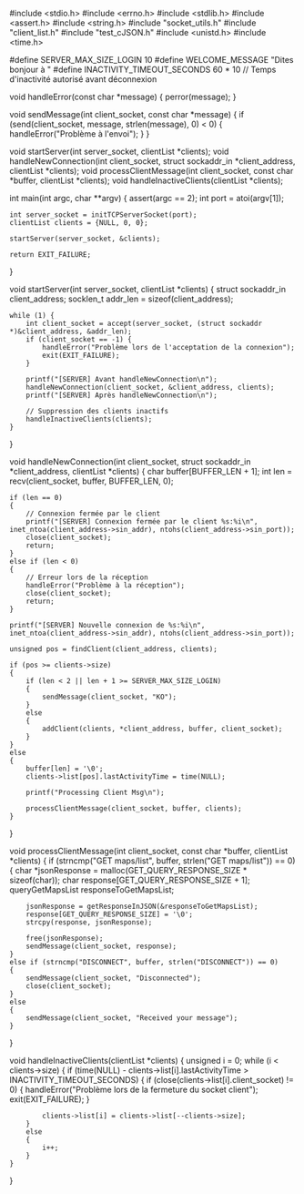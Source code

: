#include <stdio.h>
#include <errno.h>
#include <stdlib.h>
#include <assert.h>
#include <string.h>
#include "socket_utils.h"
#include "client_list.h"
#include "test_cJSON.h"
#include <unistd.h>
#include <time.h>

#define SERVER_MAX_SIZE_LOGIN 10
#define WELCOME_MESSAGE "Dites bonjour à "
#define INACTIVITY_TIMEOUT_SECONDS 60 * 10 // Temps d'inactivité autorisé avant déconnexion

void handleError(const char *message)
{
    perror(message);
}

void sendMessage(int client_socket, const char *message)
{
    if (send(client_socket, message, strlen(message), 0) < 0)
    {
        handleError("Problème à l'envoi");
    }
}

void startServer(int server_socket, clientList *clients);
void handleNewConnection(int client_socket, struct sockaddr_in *client_address, clientList *clients);
void processClientMessage(int client_socket, const char *buffer, clientList *clients);
void handleInactiveClients(clientList *clients);

int main(int argc, char **argv)
{
    assert(argc == 2);
    int port = atoi(argv[1]);

    int server_socket = initTCPServerSocket(port);
    clientList clients = {NULL, 0, 0};

    startServer(server_socket, &clients);

    return EXIT_FAILURE;
}

void startServer(int server_socket, clientList *clients) {
    struct sockaddr_in client_address;
    socklen_t addr_len = sizeof(client_address);

    while (1) {
        int client_socket = accept(server_socket, (struct sockaddr *)&client_address, &addr_len);
        if (client_socket == -1) {
            handleError("Problème lors de l'acceptation de la connexion");
            exit(EXIT_FAILURE);
        }

        printf("[SERVER] Avant handleNewConnection\n");
        handleNewConnection(client_socket, &client_address, clients);
        printf("[SERVER] Après handleNewConnection\n");

        // Suppression des clients inactifs
        handleInactiveClients(clients);
    }
}

void handleNewConnection(int client_socket, struct sockaddr_in *client_address, clientList *clients)
{
    char buffer[BUFFER_LEN + 1];
    int len = recv(client_socket, buffer, BUFFER_LEN, 0);

    if (len == 0)
    {
        // Connexion fermée par le client
        printf("[SERVER] Connexion fermée par le client %s:%i\n", inet_ntoa(client_address->sin_addr), ntohs(client_address->sin_port));
        close(client_socket);
        return;
    }
    else if (len < 0)
    {
        // Erreur lors de la réception
        handleError("Problème à la réception");
        close(client_socket);
        return;
    }

    printf("[SERVER] Nouvelle connexion de %s:%i\n", inet_ntoa(client_address->sin_addr), ntohs(client_address->sin_port));

    unsigned pos = findClient(client_address, clients);

    if (pos >= clients->size)
    {
        if (len < 2 || len + 1 >= SERVER_MAX_SIZE_LOGIN)
        {
            sendMessage(client_socket, "KO");
        }
        else
        {
            addClient(clients, *client_address, buffer, client_socket);
        }
    }
    else
    {
        buffer[len] = '\0';
        clients->list[pos].lastActivityTime = time(NULL);

        printf("Processing Client Msg\n");

        processClientMessage(client_socket, buffer, clients);
    }
}

void processClientMessage(int client_socket, const char *buffer, clientList *clients)
{
    if (strncmp("GET maps/list", buffer, strlen("GET maps/list")) == 0)
    {
        char *jsonResponse = malloc(GET_QUERY_RESPONSE_SIZE * sizeof(char));
        char response[GET_QUERY_RESPONSE_SIZE + 1];
        queryGetMapsList responseToGetMapsList;

        jsonResponse = getResponseInJSON(&responseToGetMapsList);
        response[GET_QUERY_RESPONSE_SIZE] = '\0';
        strcpy(response, jsonResponse);

        free(jsonResponse);
        sendMessage(client_socket, response);
    }
    else if (strncmp("DISCONNECT", buffer, strlen("DISCONNECT")) == 0)
    {
        sendMessage(client_socket, "Disconnected");
        close(client_socket);
    }
    else
    {
        sendMessage(client_socket, "Received your message");
    }
}

void handleInactiveClients(clientList *clients)
{
    unsigned i = 0;
    while (i < clients->size)
    {
        if (time(NULL) - clients->list[i].lastActivityTime > INACTIVITY_TIMEOUT_SECONDS)
        {
            if (close(clients->list[i].client_socket) != 0)
            {
                handleError("Problème lors de la fermeture du socket client");
                exit(EXIT_FAILURE);
            }

            clients->list[i] = clients->list[--clients->size];
        }
        else
        {
            i++;
        }
    }
}
